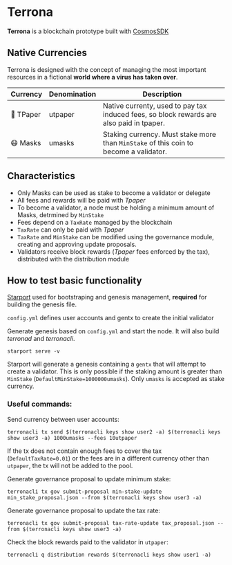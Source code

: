 # Terrona

**Terrona** is a blockchain prototype built with [CosmosSDK](https://github.com/cosmos/cosmos-sdk)

## Native Currencies

Terrona is designed with the concept of managing the most important resources in a fictional **world where a virus has taken over**.

|  Currency   | Denomination  | Description  	|
| ----------- | ------------- |  ------------- |
| 🧻 TPaper   | utpaper | Native currenty, used to pay tax induced fees, so block rewards are also paid in tpaper.|
| 😷 Masks    | umasks | Staking currency. Must stake more than `MinStake` of this coin to become a validator.	|

## Characteristics

- Only Masks can be used as stake to become a validator or delegate
- All fees and rewards will be paid with *Tpaper*
- To become a validator, a node must be holding a minimum amount of Masks, detrmined by ``MinStake``
- Fees depend on a ``TaxRate`` managed by the blockchain
- ``TaxRate`` can only be paid with *Tpaper*
- ``TaxRate`` and ``MinStake`` can be modified using the governance module, creating and approving update proposals.
- Validators receive block rewards (*Tpaper* fees enforced by the tax), distributed with the distribution module

## How to test basic functionality

[Starport](https://github.com/tendermint/starport) used for bootstraping and genesis management, **required** for building the genesis file.

``config.yml`` defines user accounts and gentx to create the initial validator

Generate genesis based on ``config.yml`` and start the node. It will also build *terronad* and *terronacli*.
```
starport serve -v
```

Starport will generate a genesis containing a `gentx` that will attempt to create a validator. This is only possible if the staking amount is greater than `MinStake` (`DefaultMinStake=1000000umasks`). Only `umasks` is accepted as stake currency.

### Useful commands:

Send currency between user accounts:
```
terronacli tx send $(terronacli keys show user2 -a) $(terronacli keys show user3 -a) 1000umasks --fees 10utpaper
```
If the tx does not contain enough fees to cover the tax (`DefaultTaxRate=0.01`) or the fees are in a different currency other than `utpaper`, the tx will not be added to the pool.

Generate governance proposal to update minimum stake:
```
terronacli tx gov submit-proposal min-stake-update min_stake_proposal.json --from $(terronacli keys show user3 -a)
```

Generate governance proposal to update the tax rate:
```
terronacli tx gov submit-proposal tax-rate-update tax_proposal.json --from $(terronacli keys show user3 -a)
```

Check the block rewards paid to the validator in ``utpaper``:
```
terronacli q distribution rewards $(terronacli keys show user1 -a)
```